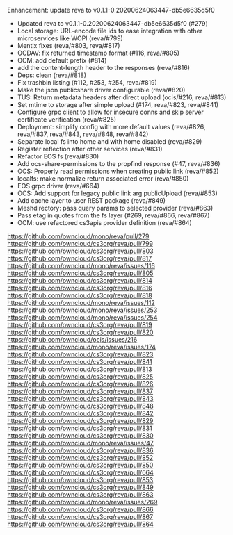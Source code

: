 Enhancement: update reva to v0.1.1-0.20200624063447-db5e6635d5f0

- Updated reva to v0.1.1-0.20200624063447-db5e6635d5f0 (#279)
- Local storage: URL-encode file ids to ease integration with other microservices like WOPI (reva/#799)
- Mentix fixes (reva/#803, reva/#817)
- OCDAV: fix returned timestamp format (#116, reva/#805)
- OCM: add default prefix (#814)
- add the content-length header to the responses (reva/#816)
- Deps: clean (reva/#818)
- Fix trashbin listing (#112, #253, #254, reva/#819)
- Make the json publicshare driver configurable (reva/#820)
- TUS: Return metadata headers after direct upload (ocis/#216, reva/#813)
- Set mtime to storage after simple upload (#174, reva/#823, reva/#841)
- Configure grpc client to allow for insecure conns and skip server certificate verification (reva/#825)
- Deployment: simplify config with more default values (reva/#826, reva/#837, reva/#843, reva/#848, reva/#842)
- Separate local fs into home and with home disabled (reva/#829)
- Register reflection after other services (reva/#831)
- Refactor EOS fs (reva/#830)
- Add ocs-share-permissions to the propfind response (#47, reva/#836)
- OCS: Properly read permissions when creating public link (reva/#852)
- localfs: make normalize return associated error (reva/#850)
- EOS grpc driver (reva/#664)
- OCS: Add support for legacy public link arg publicUpload (reva/#853)
- Add cache layer to user REST package (reva/#849)
- Meshdirectory: pass query params to selected provider (reva/#863)
- Pass etag in quotes from the fs layer (#269, reva/#866, reva/#867)
- OCM: use refactored cs3apis provider definition (reva/#864)

https://github.com/owncloud/mono/reva/pull/279
https://github.com/owncloud/cs3org/reva/pull/799
https://github.com/owncloud/cs3org/reva/pull/803
https://github.com/owncloud/cs3org/reva/pull/817
https://github.com/owncloud/mono/reva/issues/116
https://github.com/owncloud/cs3org/reva/pull/805
https://github.com/owncloud/cs3org/reva/pull/814
https://github.com/owncloud/cs3org/reva/pull/816
https://github.com/owncloud/cs3org/reva/pull/818
https://github.com/owncloud/mono/reva/issues/112
https://github.com/owncloud/mono/reva/issues/253
https://github.com/owncloud/mono/reva/issues/254
https://github.com/owncloud/cs3org/reva/pull/819
https://github.com/owncloud/cs3org/reva/pull/820
https://github.com/owncloud/ocis/issues/216
https://github.com/owncloud/mono/reva/issues/174
https://github.com/owncloud/cs3org/reva/pull/823
https://github.com/owncloud/cs3org/reva/pull/841
https://github.com/owncloud/cs3org/reva/pull/813
https://github.com/owncloud/cs3org/reva/pull/825
https://github.com/owncloud/cs3org/reva/pull/826
https://github.com/owncloud/cs3org/reva/pull/837
https://github.com/owncloud/cs3org/reva/pull/843
https://github.com/owncloud/cs3org/reva/pull/848
https://github.com/owncloud/cs3org/reva/pull/842
https://github.com/owncloud/cs3org/reva/pull/829
https://github.com/owncloud/cs3org/reva/pull/831
https://github.com/owncloud/cs3org/reva/pull/830
https://github.com/owncloud/mono/reva/issues/47
https://github.com/owncloud/cs3org/reva/pull/836
https://github.com/owncloud/cs3org/reva/pull/852
https://github.com/owncloud/cs3org/reva/pull/850
https://github.com/owncloud/cs3org/reva/pull/664
https://github.com/owncloud/cs3org/reva/pull/853
https://github.com/owncloud/cs3org/reva/pull/849
https://github.com/owncloud/cs3org/reva/pull/863
https://github.com/owncloud/mono/reva/issues/269
https://github.com/owncloud/cs3org/reva/pull/866
https://github.com/owncloud/cs3org/reva/pull/867
https://github.com/owncloud/cs3org/reva/pull/864
